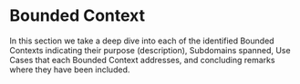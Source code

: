 # Bounded Context

In this section we take a deep dive into each of the identified Bounded Contexts indicating their purpose (description), Subdomains spanned, Use Cases that each Bounded Context addresses, and concluding remarks where they have been included.

<!--## Common Terms and Conventions Used

| **Common Terms and Conventions (All Bounded Contexts and Use Cases**)||
|    **Convention/Term**    |       **Description**       |
| :------------------------ | :-------------------------- |
| Actors                                                            | Human or external system Use Case participant. All Use Cases are driven by Actors.|
| BC                                                                | Bounded Context: A bounded-context is a component of Design-Driven Development and typically contains a single, or multiple subdomains. Bounded Contexts are Solution Space entities, and contain a single solution applicable to a single, or multiple, subdomain/s.<br/><br/>(*For further information please see: Bounded Contexts in the Solution Space overview, or References and Further Reading*)|
| UC | Use Case: A Use Case is a list of actions or steps describing interactions between an Actor (human or external system) and a system to achieve a particular objective. An example of a Use Case from Mojaloop is "Perform Transfer with Payee Confirmation".<br/><br/>(*Further reading: "Use Case" (Definition) - From Wikipedia, the free encyclopedia*)|
| Sync                                                              | Synchronous communications, one or two way, part of the originating process. Signified by a solid line in the UC schematics. Typically used for Messages that need to be included in a particular UC workflow in order for it to execute successfully. An example of synch Messaging is a query from the Transfers BC to the Participant Lifecycle Management BC to get Participant data if not cached to complete a Transfer request.|
| Async                                                             | Asynchronous communications, one or two way, not part of the originating process. Signified by a dotted line in the UC schematics. Typically used for Events which are used to indicate something that has happened, and is immutable and won't change, for example callback reports.|
| POST                                                              | Utilized to create new resources. In particular, it's used to create subordinate resources. That is, subordinate to some other (e.g. parent) resource. IOW, when creating a new resource, POST to the parent and the service takes care of associating the new resource with the parent, assigning an ID (new resource URI), etc. On successful creation, the system will return a Location header with a link to the newly-created resource with the 201 HTTP status.<br/><br/>(*Source: Restful API Tutor - see References and further reading*)|
| GET                                                               | Utilized to read (or retrieve) a representation of a resource. In the "happy" (or non-error) path, GET returns a representation in XML or JSON and an HTTP response code of 200 (OK). In an error case, it most often returns a 404 (NOT FOUND) or 400 (BAD REQUEST).<br/><br/>(*Source: Restful API Tutor - see References and further reading*)|
| PUT                                                               | Utilized for update capabilities, PUT-ing to a known resource URI with the request body containing the newly-updated representation of the original resource. In some instances PUT can also be utilized to create new resources, however owing to complexity, this is not recommended (POST should be used instead).<br/><br/>(*Source: Restful API Tutor - see References and further reading*)|
| 200 (OK)                                                          | HTTP Status code indicating "Success". The request has succeeded. Typically the information returned with the status code is dependent upon the method used in the request. For example, in Mojaloop the methods most commonly used are POST, GET, PUT. For POST, the response would describe or include the result of the action, for GET the requested entity is sent in the response, and for a PUT request, the response would be similar to a POST request.<br/><br/>(*Source: Restful API Tutor - see References and further reading*)|
| 201 (Created)                                                     | HTTP Status code indicating "Created" or fulfilled. This means that the request has been fulfilled and that the new resource is accessible via the URI returned in the entity response. The origin server will create the resource before returning a 201 code, and if it is not able to do so immediately, will return a 202 (Accepted) instead.<br/><br/>(*Source: Restful API Tutor - see References and further reading*)|
| 202 (Accepted)                                                    | HTTP Status code indicating that a request has been accepted for processing, but has not been completed. The request may or may not be acted upon when system allows as it may be disallowed when processing occurs. As the operation is asynchronous, there is also not facility for resending the status code, regardless of outcome. The 202 response is deliberately non-committal to enable a request to be processes without requiring the agent to remain connected until such time as it does. The response should include an indication of system status, and either a pointer to a monitoring platform, or an indication of when the request will be acted upon.<br/><br>(*Source: Restful API Tutor - see References and further reading*)|
| OHS                                                               | Open Host Service: Describes documentation of methods to employ to successfully integrate downstream systems into an existing upstream system without requiring any mods to be made to the upstream platform. Typically support is provided for multiple client-types, and will have no particular interest in specific clients. The downstream system will be required to understand the upstream published documentation. OHS and PL are commonly paired by upstream systems.<br/><br/>Currently utilized in the following entities: FSPIOP External API; ISO External API; Notifications & Alerts BC; PISP ML External API; PISP ISO External API; Scheduling BC; Transfers & Transactions BC; Agreement (Quoting) BC; Accounts & Balances BC; Settlements BC; Participant Lifecycle Management; Account Lookup & Discovery BC)<br/><br/>(*Source: Strategic Domain-Driven Design - see References and further reading*)|
| PL                                                                | Published Language: Described as the closest relative to open host service and often used together. PL uses a documented language, for example XML, for basic I/O operations to the system for which it is being utilized. No particular library or implementation spec is required for connecting to the system provided one conforms to the published language. It is not necessary to run only web services with a Published Language. One can also do things like upload a file to a particular folder, which then triggers an operation that stores the content of the file at an application specified location.<br/><br/>Currently utilized in the following entities: FSPIOP External API; ISO External API<br/><br/>(*Source: Strategic Domain-Driven Design - see References and further reading*)|
-->